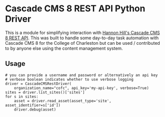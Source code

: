 # Cascade CMS 8 REST API Python Driver

This is a module for simplifying interaction with [Hannon Hill's Cascade CMS 8 REST API](https://www.hannonhill.com/cascadecms/latest/developing-in-cascade/rest-api/index.html). This was built to handle some day-to-day task automation with Cascade CMS 8 for the College of Charleston but can be used / contributed to by anyone else using the content management system.

## Usage

```
# you can provide a username and password or alternatively an api key
# verbose boolean indicates whether to use verbose logging
driver = CascadeCMSRestDriver(
    organization_name="cofc", api_key='my-api-key', verbose=True)
sites = driver.list_sites()['sites']
for s in sites:
    asset = driver.read_asset(asset_type='site', asset_identifier=s['id'])
    driver.debug(asset)

```
